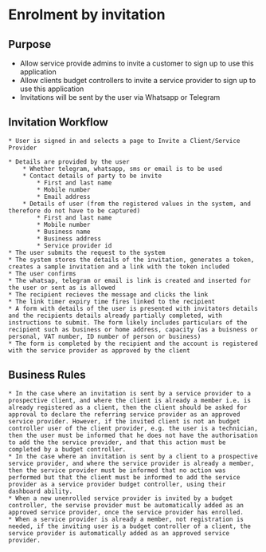 # Enrolment by invitation

## Purpose
 - Allow service provide admins to invite a customer to sign up to use this application
 - Allow clients budget controllers to invite a service provider to sign up to use this application
 - Invitations will be sent by the user via Whatsapp or Telegram

## Invitation Workflow
    * User is signed in and selects a page to Invite a Client/Service Provider

    * Details are provided by the user
        * Whether telegram, whatsapp, sms or email is to be used
        * Contact details of party to be invite
            * First and last name
            * Mobile number
            * Email address
        * Details of user (from the registered values in the system, and therefore do not have to be captured)
            * First and last name
            * Mobile number
            * Business name
            * Business address
            * Service provider id
    * The user submits the request to the system
    * The system stores the details of the invitation, generates a token, creates a sample invitation and a link with the token included
    * The user confirms
    * The whatsap, telegram or email is link is created and inserted for the user or sent as is allowed
    * The recipient recieves the message and clicks the link
    * The link timer expiry time fires linked to the recipient
    * A form with details of the user is presented with invitators details and the recipients details already partially completed, with instructions to submit. The form likely includes particulars of the recipient such as business or home address, capacity (as a buisness or personal, VAT number, ID number of person or business)
    * The form is completed by the recipient and the account is registered with the service provider as approved by the client

## Business Rules
    * In the case where an invitation is sent by a service provider to a prospective client, and where the client is already a member i.e. is already registered as a client, then the client should be asked for approval to declare the referring service provider as an approved service provider. However, if the invited client is not an budget controller user of the client provider, e.g. the user is a technician, then the user must be informed that he does not have the authorisation to add the the service provider, and that this action must be completed by a budget controller.
    * In the case where an invitation is sent by a client to a prospective service provider, and where the service provider is already a member, then the service provider must be informed that no action was performed but that the client must be informed to add the service provider as a service provider budget controller, using their dashboard ability.
    * When a new unenrolled service provider is invited by a budget controller, the servise provider must be automatically added as an approved service provider, once the service provider has enrolled.
    * When a service provider is already a member, not registration is needed, if the inviting user is a budget controller of a client, the service provider is automatically added as an approved service provider.


